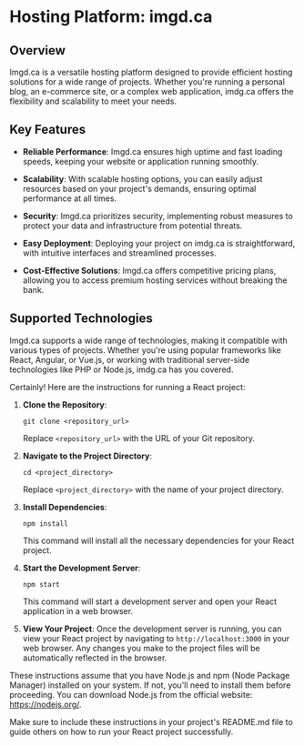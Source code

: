 # Hosting Platform: imgd.ca

## Overview

Imgd.ca is a versatile hosting platform designed to provide efficient hosting solutions for a wide range of projects. Whether you're running a personal blog, an e-commerce site, or a complex web application, imdg.ca offers the flexibility and scalability to meet your needs.

## Key Features

- **Reliable Performance**: Imgd.ca ensures high uptime and fast loading speeds, keeping your website or application running smoothly.
  
- **Scalability**: With scalable hosting options, you can easily adjust resources based on your project's demands, ensuring optimal performance at all times.

- **Security**: Imgd.ca prioritizes security, implementing robust measures to protect your data and infrastructure from potential threats.

- **Easy Deployment**: Deploying your project on imdg.ca is straightforward, with intuitive interfaces and streamlined processes.

- **Cost-Effective Solutions**: Imgd.ca offers competitive pricing plans, allowing you to access premium hosting services without breaking the bank.

## Supported Technologies

Imgd.ca supports a wide range of technologies, making it compatible with various types of projects. Whether you're using popular frameworks like React, Angular, or Vue.js, or working with traditional server-side technologies like PHP or Node.js, imdg.ca has you covered.

Certainly! Here are the instructions for running a React project:

1. **Clone the Repository**: 
   ```
   git clone <repository_url>
   ```
   Replace `<repository_url>` with the URL of your Git repository.

2. **Navigate to the Project Directory**:
   ```
   cd <project_directory>
   ```
   Replace `<project_directory>` with the name of your project directory.

3. **Install Dependencies**:
   ```
   npm install
   ```
   This command will install all the necessary dependencies for your React project.

4. **Start the Development Server**:
   ```
   npm start
   ```
   This command will start a development server and open your React application in a web browser.

5. **View Your Project**:
   Once the development server is running, you can view your React project by navigating to `http://localhost:3000` in your web browser. Any changes you make to the project files will be automatically reflected in the browser.

These instructions assume that you have Node.js and npm (Node Package Manager) installed on your system. If not, you'll need to install them before proceeding. You can download Node.js from the official website: https://nodejs.org/.

Make sure to include these instructions in your project's README.md file to guide others on how to run your React project successfully.
